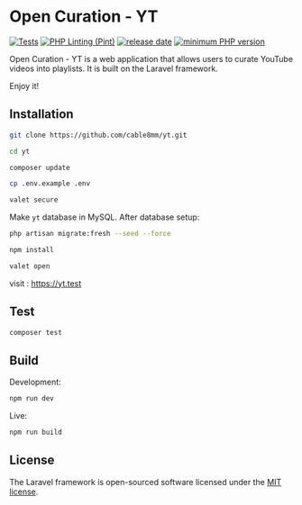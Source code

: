 # Open Curation - YT

[![Tests](https://github.com/cable8mm/yt/actions/workflows/laravel-tests.yml/badge.svg)](https://github.com/cable8mm/yt/actions/workflows/laravel-tests.yml)
[![PHP Linting (Pint)](https://github.com/cable8mm/yt/actions/workflows/coding-style-php.yml/badge.svg)](https://github.com/cable8mm/yt/actions/workflows/coding-style-php.yml)
[![release date](https://img.shields.io/github/release-date/cable8mm/yt)](https://github.com/cable8mm/yt/releases)
[![minimum PHP version](https://img.shields.io/badge/php-%3E%3D_8.2.0-8892BF.svg)](https://github.com/cable8mm/yt)

Open Curation - YT is a web application that allows users to curate YouTube videos into playlists. It is built on the Laravel framework.

Enjoy it!

## Installation

```sh
git clone https://github.com/cable8mm/yt.git

cd yt

composer update

cp .env.example .env

valet secure
```

Make `yt` database in MySQL. After database setup:

```sh
php artisan migrate:fresh --seed --force

npm install

valet open
```

visit : https://yt.test

## Test

```sh
composer test
```

## Build

Development:

```sh
npm run dev
```

Live:

```sh
npm run build
```

## License

The Laravel framework is open-sourced software licensed under the [MIT license](http://opensource.org/licenses/MIT).

